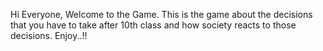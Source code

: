 Hi Everyone,
Welcome to the Game.
This is the game about the decisions that you have to take after 10th class and how society reacts to those decisions. 
Enjoy..!!
